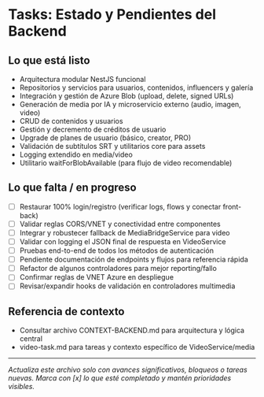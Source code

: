 # Tasks: Estado y Pendientes del Backend

## Lo que está listo
- Arquitectura modular NestJS funcional
- Repositorios y servicios para usuarios, contenidos, influencers y galería
- Integración y gestión de Azure Blob (upload, delete, signed URLs)
- Generación de media por IA y microservicio externo (audio, imagen, video)
- CRUD de contenidos y usuarios
- Gestión y decremento de créditos de usuario
- Upgrade de planes de usuario (básico, creator, PRO)
- Validación de subtítulos SRT y utilitarios core para assets
- Logging extendido en media/video
- Utilitario waitForBlobAvailable (para flujo de video recomendable)

## Lo que falta / en progreso
- [ ] Restaurar 100% login/registro (verificar logs, flows y conectar front-back)
- [ ] Validar reglas CORS/VNET y conectividad entre componentes
- [ ] Integrar y robustecer fallback de MediaBridgeService para video
- [ ] Validar con logging el JSON final de respuesta en VideoService
- [ ] Pruebas end-to-end de todos los métodos de autenticación
- [ ] Pendiente documentación de endpoints y flujos para referencia rápida
- [ ] Refactor de algunos controladores para mejor reporting/fallo
- [ ] Confirmar reglas de VNET Azure en despliegue
- [ ] Revisar/expandir hooks de validación en controladores multimedia

## Referencia de contexto
- Consultar archivo CONTEXT-BACKEND.md para arquitectura y lógica central
- video-task.md para tareas y contexto específico de VideoService/media
---
*Actualiza este archivo solo con avances significativos, bloqueos o tareas nuevas. Marca con [x] lo que esté completado y mantén prioridades visibles.*

